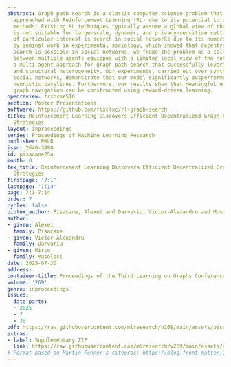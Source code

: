 ```yaml
---
abstract: Graph path search is a classic computer science problem that has been recently
  approached with Reinforcement Learning (RL) due to its potential to outperform prior
  methods. Existing RL techniques typically assume a global view of the network, which
  is not suitable for large-scale, dynamic, and privacy-sensitive settings. An area
  of particular interest is search in social networks due to its numerous applications.  Inspired
  by seminal work in experimental sociology, which showed that decentralized yet efficient
  search is possible in social networks, we frame the problem as a collaborative task
  between multiple agents equipped with a limited local view of the network. We propose
  a multi-agent approach for graph path search that successfully leverages both homophily
  and structural heterogeneity. Our experiments, carried out over synthetic and real-world
  social networks, demonstrate that our model significantly outperforms learned and
  heuristic baselines. Furthermore, our results show that meaningful embeddings for
  graph navigation can be constructed using reward-driven learning.
openreview: trxhrmeSI6
section: Poster Presentations
software: https://github.com/flxclxc/rl-graph-search
title: Reinforcement Learning Discovers Efficient Decentralized Graph Path Search
  Strategies
layout: inproceedings
series: Proceedings of Machine Learning Research
publisher: PMLR
issn: 2640-3498
id: pisacane25a
month: 0
tex_title: Reinforcement Learning Discovers Efficient Decentralized Graph Path Search
  Strategies
firstpage: '7:1'
lastpage: '7:14'
page: 7:1-7:14
order: 7
cycles: false
bibtex_author: Pisacane, Alexei and Darvariu, Victor-Alexandru and Musolesi, Mirco
author:
- given: Alexei
  family: Pisacane
- given: Victor-Alexandru
  family: Darvariu
- given: Mirco
  family: Musolesi
date: 2025-07-30
address:
container-title: Proceedings of the Third Learning on Graphs Conference
volume: '269'
genre: inproceedings
issued:
  date-parts:
  - 2025
  - 7
  - 30
pdf: https://raw.githubusercontent.com/mlresearch/v269/main/assets/pisacane25a/pisacane25a.pdf
extras:
- label: Supplementary ZIP
  link: https://raw.githubusercontent.com/mlresearch/v269/main/assets/assets/pisacane25a/pisacane25a-supp.zip
# Format based on Martin Fenner's citeproc: https://blog.front-matter.io/posts/citeproc-yaml-for-bibliographies/
---
```

